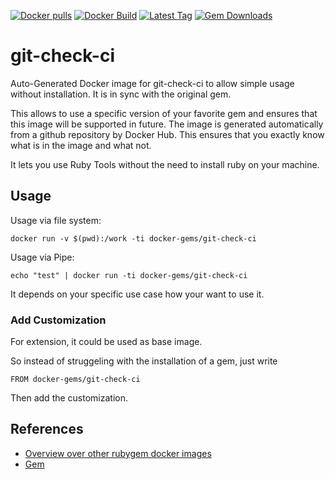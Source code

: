 [![Docker pulls](https://img.shields.io/docker/pulls/rubygem/git-check-ci.svg)](https://hub.docker.com/r/rubygem/git-check-ci/)
[![Docker Build](https://img.shields.io/docker/automated/rubygem/git-check-ci.svg)](https://hub.docker.com/r/rubygem/git-check-ci/)
[![Latest Tag](https://img.shields.io/github/tag/docker-rubygem/git-check-ci.svg)](https://hub.docker.com/r/rubygem/git-check-ci/)
[![Gem Downloads](https://img.shields.io/gem/dt/git-check-ci.svg)](https://rubygems.org/gems/git-check-ci/)
# git-check-ci

Auto-Generated Docker image for git-check-ci to allow simple usage without installation.
It is in sync with the original gem.

This allows to use a specific version of your favorite gem and ensures that this image will be supported in future.
The image is generated automatically from a github repository by Docker Hub.
This ensures that you exactly know what is in the image and what not.

It lets you use Ruby Tools without the need to install ruby on your machine.

## Usage

Usage via file system:

`docker run -v $(pwd):/work -ti docker-gems/git-check-ci`

Usage via Pipe:

`echo "test" | docker run -ti docker-gems/git-check-ci`

It depends on your specific use case how your want to use it.

### Add Customization

For extension, it could be used as base image.

So instead of struggeling with the installation of a gem, just write

`FROM docker-gems/git-check-ci`

Then add the customization.

## References

 - [Overview over other rubygem docker images](https://github.com/thinkbot/docker-rubygem)
 - [Gem](https://rubygems.org/gems/git-check-ci/)

